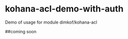 kohana-acl-demo-with-auth
=========================

Demo of usage for module dimkof/kohana-acl

##coming soon
